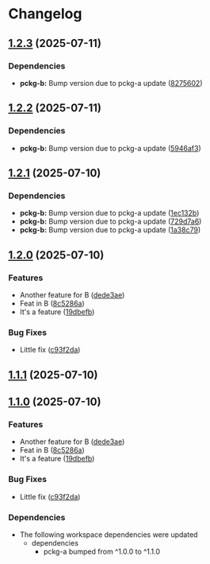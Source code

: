 # Changelog

## [1.2.3](https://github.com/d3xter666/release-please-monorepo-poc/compare/pckg-b-v1.2.2...pckg-b-v1.2.3) (2025-07-11)


### Dependencies

* **pckg-b:** Bump version due to pckg-a update ([8275602](https://github.com/d3xter666/release-please-monorepo-poc/commit/82756022b08cd85b7002c2c8fb9193ac42a80687))

## [1.2.2](https://github.com/d3xter666/release-please-monorepo-poc/compare/pckg-b-v1.2.1...pckg-b-v1.2.2) (2025-07-11)


### Dependencies

* **pckg-b:** Bump version due to pckg-a update ([5946af3](https://github.com/d3xter666/release-please-monorepo-poc/commit/5946af387b7921fdf299114ee7678521dba1a838))

## [1.2.1](https://github.com/d3xter666/release-please-monorepo-poc/compare/pckg-b-v1.2.0...pckg-b-v1.2.1) (2025-07-10)


### Dependencies

* **pckg-b:** Bump version due to pckg-a update ([1ec132b](https://github.com/d3xter666/release-please-monorepo-poc/commit/1ec132bf57abb73476b20ab76226823ffe6f723d))
* **pckg-b:** Bump version due to pckg-a update ([729d7a6](https://github.com/d3xter666/release-please-monorepo-poc/commit/729d7a63b184ac3a785c99ce17cf37722eeecc6c))
* **pckg-b:** Bump version due to pckg-a update ([1a38c79](https://github.com/d3xter666/release-please-monorepo-poc/commit/1a38c7986cf1b99ff620dbd2642724c0cedd8ead))

## [1.2.0](https://github.com/d3xter666/release-please-monorepo-poc/compare/pckg-b-v1.1.0...pckg-b-v1.2.0) (2025-07-10)


### Features

* Another feature for B ([dede3ae](https://github.com/d3xter666/release-please-monorepo-poc/commit/dede3ae8c5212fb40e6b156eb38f1600c69a5a6c))
* Feat in B ([8c5286a](https://github.com/d3xter666/release-please-monorepo-poc/commit/8c5286a3b20f434031c401bc3048cd87fd538186))
* It's a feature ([19dbefb](https://github.com/d3xter666/release-please-monorepo-poc/commit/19dbefb743b974766d666b519e19fcb93a5cf3bc))


### Bug Fixes

* Little fix ([c93f2da](https://github.com/d3xter666/release-please-monorepo-poc/commit/c93f2da7ca4f8311ef99217b97cd6039ce3ace9a))

## [1.1.1](https://github.com/d3xter666/release-please-monorepo-poc/compare/pckg-b-v1.1.0...pckg-b-v1.1.1) (2025-07-10)

## [1.1.0](https://github.com/d3xter666/release-please-monorepo-poc/compare/pckg-b-v1.0.0...pckg-b-v1.1.0) (2025-07-10)


### Features

* Another feature for B ([dede3ae](https://github.com/d3xter666/release-please-monorepo-poc/commit/dede3ae8c5212fb40e6b156eb38f1600c69a5a6c))
* Feat in B ([8c5286a](https://github.com/d3xter666/release-please-monorepo-poc/commit/8c5286a3b20f434031c401bc3048cd87fd538186))
* It's a feature ([19dbefb](https://github.com/d3xter666/release-please-monorepo-poc/commit/19dbefb743b974766d666b519e19fcb93a5cf3bc))


### Bug Fixes

* Little fix ([c93f2da](https://github.com/d3xter666/release-please-monorepo-poc/commit/c93f2da7ca4f8311ef99217b97cd6039ce3ace9a))


### Dependencies

* The following workspace dependencies were updated
  * dependencies
    * pckg-a bumped from ^1.0.0 to ^1.1.0
